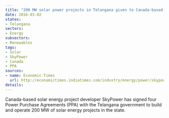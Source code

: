 ```yaml
---
title: "200 MW solar power projects in Telangana given to Canada-based company"
date: 2016-03-02
states:
- Telangana
sectors:
- Energy
subsectors:
- Renewables
tags:
- Solar
- SkyPower
- Canada
- PPA
sources:
- name: Economic Times
  url: http://economictimes.indiatimes.com/industry/energy/power/skypower-signs-200-mw-solar-power-purchase-agreement-with-telangana/articleshow/51106051.cms
details:
---
```


Canada-based solar energy project developer SkyPower has signed four Power Purchase Agreements (PPA) with the Telangana government to build and operate 200 MW of solar energy projects in the state.
